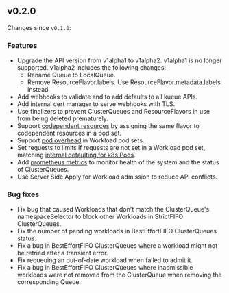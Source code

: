 ## v0.2.0

Changes since `v0.1.0`:

### Features

- Upgrade the API version from v1alpha1 to v1alpha2. v1alpha1 is no longer supported.
  v1alpha2 includes the following changes:
  - Rename Queue to LocalQueue.
  - Remove ResourceFlavor.labels. Use ResourceFlavor.metadata.labels instead.
- Add webhooks to validate and to add defaults to all kueue APIs.
- Add internal cert manager to serve webhooks with TLS.
- Use finalizers to prevent ClusterQueues and ResourceFlavors in use from being
  deleted prematurely.
- Support [codependent resources](https://kueue.sigs.k8s.io/docs/concepts/cluster_queue/#codependent-resources)
  by assigning the same flavor to codependent resources in a pod set.
- Support [pod overhead](https://kubernetes.io/docs/concepts/scheduling-eviction/pod-overhead/)
  in Workload pod sets.
- Set requests to limits if requests are not set in a Workload pod set,
  matching [internal defaulting for k8s Pods](https://kubernetes.io/docs/reference/kubernetes-api/workload-resources/pod-v1/#resources).
- Add [prometheus metrics](https://kueue.sigs.k8s.io/docs/reference/metrics) to monitor health of
  the system and the status of ClusterQueues.
- Use Server Side Apply for Workload admission to reduce API conflicts.

### Bug fixes

- Fix bug that caused Workloads that don't match the ClusterQueue's
  namespaceSelector to block other Workloads in StrictFIFO ClusterQueues.
- Fix the number of pending workloads in BestEffortFIFO ClusterQueues status.
- Fix a bug in BestEffortFIFO ClusterQueues where a workload might not be
  retried after a transient error.
- Fix requeuing an out-of-date workload when failed to admit it.
- Fix a bug in BestEffortFIFO ClusterQueues where inadmissible workloads
  were not removed from the ClusterQueue when removing the corresponding Queue.
